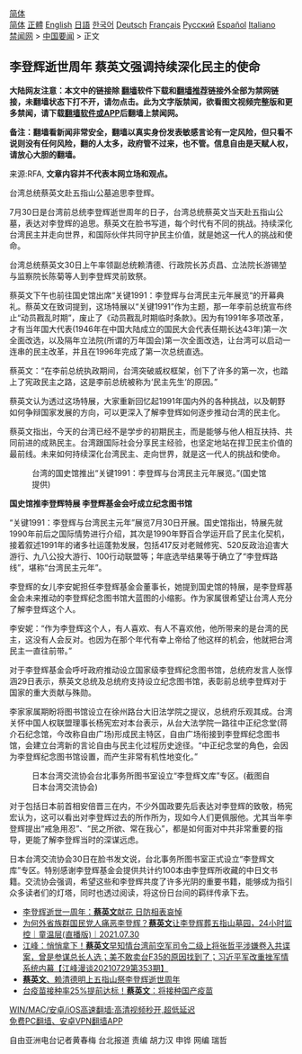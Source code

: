  <!-- 面包屑导航 --> <div class="breadcrumb"><!-- GTranslate: https://gtranslate.io/ -->  <div class="switcher notranslate">  <div class="selected">  <a href="#" onclick="return false;"> 简体</a>  </div>  <div class="option">  <a href="https://www.bannedbook.org" onclick="doGTranslate('zh-CN|zh-CN');jQuery('div.switcher div.selected a').html(jQuery(this).html());return false;" title="简体中文" class="nturl selected"> 简体</a>  <a href="https://www.bannedbook.org/zh-tw/" onclick="doGTranslate('zh-CN|zh-TW');jQuery('div.switcher div.selected a').html(jQuery(this).html());return false;" title="繁體中文" class="nturl"> 正體</a>  <a href="https://www.bannedbook.org/en/" onclick="doGTranslate('zh-CN|en');jQuery('div.switcher div.selected a').html(jQuery(this).html());return false;" title="English" class="nturl"> English</a>  <a href="https://www.bannedbook.org/ja/" onclick="doGTranslate('zh-CN|ja');jQuery('div.switcher div.selected a').html(jQuery(this).html());return false;" title="日本語" class="nturl"> 日語</a>  <a href="https://www.bannedbook.org/ko/" onclick="doGTranslate('zh-CN|ko');jQuery('div.switcher div.selected a').html(jQuery(this).html());return false;" title="한국어" class="nturl"> 한국어</a>  <a href="https://www.bannedbook.org/de/" onclick="doGTranslate('zh-CN|de');jQuery('div.switcher div.selected a').html(jQuery(this).html());return false;" title="Deutsch" class="nturl"> Deutsch</a>  <a href="https://www.bannedbook.org/fr/" onclick="doGTranslate('zh-CN|fr');jQuery('div.switcher div.selected a').html(jQuery(this).html());return false;" title="Français" class="nturl"> Français</a>  <a href="https://www.bannedbook.org/ru/" onclick="doGTranslate('zh-CN|ru');jQuery('div.switcher div.selected a').html(jQuery(this).html());return false;" title="Русский" class="nturl"> Русский</a>  <a href="https://www.bannedbook.org/es/" onclick="doGTranslate('zh-CN|es');jQuery('div.switcher div.selected a').html(jQuery(this).html());return false;" title="Español" class="nturl"> Español</a>  <a href="https://www.bannedbook.org/it/" onclick="doGTranslate('zh-CN|it');jQuery('div.switcher div.selected a').html(jQuery(this).html());return false;" title="Italiano" class="nturl"> Italiano</a>  </div>  </div>      <div class='breadcrumb-sub'><!-- Breadcrumb NavXT 6.3.0 --> <a href="https://www.bannedbook.org/" class="home">禁闻网</a> &gt; <a href="https://www.bannedbook.org/bnews/headline/" class="category">中国要闻</a> &gt; 正文</div></div><h2>李登辉逝世周年 蔡英文强调持续深化民主的使命</h2> <p class="notice"><b>大陆网友注意：本文中的链接除 <a href="https://github.com/bannedbook/fanqiang" >翻墙</a>软件下载和<a href="https://github.com/killgcd/justmysocks/blob/master/README.md">翻墙推荐</a>链接外全部为禁网链接，未翻墙状态下打不开，请勿点击。此为文字版禁闻，欲看图文视频完整版和更多禁闻，请下载<a href="https://github.com/bannedbook/fanqiang">翻墙软件或APP</a>后翻墙上禁闻网。</p><p>备注：翻墙看新闻非常安全，翻墙以真实身份发表敏感言论有一定风险，但只看不说则没有任何风险，翻的人太多，政府管不过来，也不管。信息自由是天赋人权，请放心大胆的翻墙。</b></p>  <div class="entry"> <p>来源:RFA, <strong>文章内容并不代表本网立场和观点。</strong></p> <p>&#21488;&#28286;&#24635;&#32479;&#34081;&#33521;&#25991;&#36212;&#20116;&#25351;&#23665;&#20844;&#22675;&#36861;&#24605;&#26446;&#30331;&#36745;&#12290;             </p> <p>7&#26376;30&#26085;&#26159;&#21488;&#28286;&#21069;&#24635;&#32479;&#26446;&#30331;&#36745;&#36893;&#19990;&#21608;&#24180;&#30340;&#26085;&#23376;&#65292;&#21488;&#28286;&#24635;&#32479;&#34081;&#33521;&#25991;&#24403;&#22825;&#36212;&#20116;&#25351;&#23665;&#20844;&#22675;&#65292;&#34920;&#36798;&#23545;&#26446;&#30331;&#36745;&#30340;&#36861;&#24605;&#12290;&#34081;&#33521;&#25991;&#22312;&#33080;&#20070;&#20889;&#36947;&#65292;&#27599;&#20010;&#26102;&#20195;&#26377;&#19981;&#21516;&#30340;&#25361;&#25112;&#12290;&#25345;&#32493;&#28145;&#21270;&#21488;&#28286;&#27665;&#20027;&#24182;&#36208;&#21521;&#19990;&#30028;&#65292;&#21644;&#22269;&#38469;&#20249;&#20276;&#20849;&#21516;&#23432;&#25252;&#27665;&#20027;&#20215;&#20540;&#65292;&#23601;&#26159;&#22905;&#36825;&#19968;&#20195;&#20154;&#30340;&#25361;&#25112;&#21644;&#20351;&#21629;&#12290;</p> <p>&#21488;&#28286;&#24635;&#32479;&#34081;&#33521;&#25991;30&#26085;&#19978;&#21320;&#29575;&#39046;&#21103;&#24635;&#32479;&#36182;&#28165;&#24503;&#12289;&#34892;&#25919;&#38498;&#38271;&#33487;&#36126;&#26124;&#12289;&#31435;&#27861;&#38498;&#38271;&#28216;&#38177;&#22531;&#19982;&#30417;&#23519;&#38498;&#38271;&#38472;&#33738;&#31561;&#20154;&#21040;&#26446;&#30331;&#36745;&#28789;&#21069;&#33268;&#31085;&#12290;</p> <p>&#34081;&#33521;&#25991;&#19979;&#21320;&#20063;&#21069;&#24448;&#22269;&#21490;&#39302;&#20986;&#24109;&#8220;&#20851;&#38190;1991&#65306;&#26446;&#30331;&#36745;&#19982;&#21488;&#28286;&#27665;&#20027;&#20803;&#24180;&#23637;&#35272;&#8220;&#30340;&#24320;&#24149;&#20856;&#31036;&#12290;&#34081;&#33521;&#25991;&#22312;&#33268;&#35789;&#25552;&#21040;&#65292;&#36825;&#22330;&#29305;&#23637;&#20197;&#8220;&#20851;&#38190;1991&#8221;&#20316;&#20026;&#20027;&#39064;&#65292;&#37027;&#19968;&#24180;&#26446;&#21069;&#24635;&#32479;&#23459;&#24067;&#32456;&#27490;&#8220;&#21160;&#21592;&#25121;&#20081;&#26102;&#26399;&#8221;&#65292;&#24223;&#27490;&#20102;&#12298;&#21160;&#21592;&#25121;&#20081;&#26102;&#26399;&#20020;&#26102;&#26465;&#27454;&#12299;&#12290;&#22240;&#20026;&#26377;1991&#24180;&#22810;&#39033;&#25913;&#38761;&#65292;&#25165;&#26377;&#24403;&#24180;&#22269;&#22823;&#20195;&#34920;(1946&#24180;&#22312;&#20013;&#22269;&#22823;&#38470;&#25104;&#31435;&#30340;&#22269;&#27665;&#22823;&#20250;&#20195;&#34920;&#20219;&#26399;&#38271;&#36798;43&#24180;)&#31532;&#19968;&#27425;&#20840;&#38754;&#25913;&#36873;&#65292;&#20197;&#21450;&#38548;&#24180;&#31435;&#27861;&#38498;(&#25152;&#35859;&#30340;&#19975;&#24180;&#22269;&#20250;)&#31532;&#19968;&#27425;&#20840;&#38754;&#25913;&#36873;&#65292;&#35753;&#21488;&#28286;&#21487;&#20197;&#21551;&#21160;&#19968;&#36830;&#20018;&#30340;&#27665;&#20027;&#25913;&#38761;&#65292;&#24182;&#19988;&#22312;1996&#24180;&#23436;&#25104;&#20102;&#31532;&#19968;&#27425;&#24635;&#32479;&#30452;&#36873;&#12290;</p>  <p>&#34081;&#33521;&#25991;&#65306;&#8220;&#22312;&#26446;&#21069;&#24635;&#32479;&#25191;&#25919;&#26399;&#38388;&#65292;&#21488;&#28286;&#31361;&#30772;&#23041;&#26435;&#26694;&#26550;&#65292;&#21019;&#19979;&#20102;&#35768;&#22810;&#30340;&#31532;&#19968;&#27425;&#65292;&#20063;&#36367;&#19978;&#20102;&#23466;&#25919;&#27665;&#20027;&#20043;&#36335;&#65292;&#36825;&#26159;&#26446;&#21069;&#24635;&#32479;&#34987;&#31216;&#20026;&#8216;&#27665;&#20027;&#20808;&#29983;&#8217;&#30340;&#21407;&#22240;&#12290;&#8221;</p> <p>&#34081;&#33521;&#25991;&#35748;&#20026;&#36879;&#36807;&#36825;&#22330;&#29305;&#23637;&#65292;&#22823;&#23478;&#37325;&#26032;&#22238;&#24518;&#36215;1991&#24180;&#22269;&#20869;&#22806;&#30340;&#21508;&#31181;&#25361;&#25112;&#65292;&#20197;&#21450;&#26397;&#37326;&#22914;&#20309;&#20105;&#36777;&#22269;&#23478;&#21457;&#23637;&#30340;&#26041;&#21521;&#65292;&#21487;&#20197;&#26356;&#28145;&#20837;&#20102;&#35299;&#26446;&#30331;&#36745;&#22914;&#20309;&#36880;&#27493;&#25512;&#21160;&#21488;&#28286;&#30340;&#27665;&#20027;&#21270;&#12290;</p> <p>&#34081;&#33521;&#25991;&#25351;&#20986;&#65292;&#20170;&#22825;&#30340;&#21488;&#28286;&#24050;&#32463;&#19981;&#26159;&#23398;&#27493;&#30340;&#21021;&#26399;&#27665;&#20027;&#65292;&#32780;&#26159;&#33021;&#22815;&#19982;&#20182;&#20154;&#30456;&#20114;&#25206;&#25345;&#12289;&#20849;&#21516;&#21069;&#36827;&#30340;&#25104;&#29087;&#27665;&#20027;&#12290;&#21488;&#28286;&#36319;&#22269;&#38469;&#31038;&#20250;&#20998;&#20139;&#27665;&#20027;&#32463;&#39564;&#65292;&#20063;&#22362;&#23450;&#22320;&#31449;&#22312;&#25421;&#21355;&#27665;&#20027;&#20215;&#20540;&#30340;&#26368;&#21069;&#32447;&#12290;&#26410;&#26469;&#22914;&#20309;&#25345;&#32493;&#28145;&#21270;&#21488;&#28286;&#27665;&#20027;&#12289;&#36208;&#21521;&#19990;&#30028;&#65292;&#23601;&#26159;&#36825;&#19968;&#20195;&#20154;&#30340;&#25361;&#25112;&#21644;&#20351;&#21629;&#12290;</p> <p><figure> <figcaption>&#21488;&#28286;&#30340;&#22269;&#21490;&#39302;&#25512;&#20986;&#8220;&#20851;&#38190;1991&#65306;&#26446;&#30331;&#36745;&#19982;&#21488;&#28286;&#27665;&#20027;&#20803;&#24180;&#23637;&#35272;&#12290;&#8221;(&#22269;&#21490;&#39302;&#25552;&#20379;)</figcaption></figure> </p> <p><strong>&#22269;&#21490;&#39302;&#25512;&#26446;&#30331;&#36745;&#29305;&#23637; &#26446;&#30331;&#36745;&#22522;&#37329;&#20250;&#21505;&#25104;&#31435;&#32426;&#24565;&#22270;&#20070;&#39302;</strong></p>  <p>&#8220;&#20851;&#38190;1991&#65306;&#26446;&#30331;&#36745;&#19982;&#21488;&#28286;&#27665;&#20027;&#20803;&#24180;&#8221;&#23637;&#35272;7&#26376;30&#26085;&#24320;&#23637;&#12290;&#22269;&#21490;&#39302;&#25351;&#20986;&#65292;&#29305;&#23637;&#20808;&#23601;1990&#24180;&#21069;&#21518;&#20043;&#22269;&#38469;&#24773;&#21183;&#36827;&#34892;&#20171;&#32461;&#65292;&#20854;&#27425;&#26159;1990&#24180;&#37326;&#30334;&#21512;&#23398;&#36816;&#24320;&#21551;&#20102;&#27665;&#20027;&#21270;&#22865;&#26426;&#65292;&#25509;&#30528;&#21465;&#36848;1991&#24180;&#30340;&#35832;&#22810;&#31038;&#36816;&#34028;&#21187;&#21457;&#23637;&#65292;&#21253;&#25324;417&#21453;&#23545;&#32769;&#36156;&#20462;&#23466;&#12289;520&#21453;&#25919;&#27835;&#36843;&#23475;&#22823;&#28216;&#34892;&#12289;&#20061;&#20843;&#20844;&#25237;&#22823;&#28216;&#34892;&#12289;100&#34892;&#21160;&#32852;&#30431;&#31561;&#65307;&#24180;&#24213;&#36873;&#20030;&#32467;&#26524;&#31561;&#20110;&#30830;&#31435;&#20102;&#8220;&#26446;&#30331;&#36745;&#36335;&#32447;&#8221;&#65292;&#22570;&#31216;&#8220;&#21488;&#28286;&#27665;&#20027;&#20803;&#24180;&#8221;&#12290;</p> <p>&#26446;&#30331;&#36745;&#30340;&#22899;&#20799;&#26446;&#23433;&#22958;&#25285;&#20219;&#26446;&#30331;&#36745;&#22522;&#37329;&#20250;&#33891;&#20107;&#38271;&#65292;&#22905;&#25552;&#21040;&#22269;&#21490;&#39302;&#30340;&#29305;&#23637;&#65292;&#26159;&#26446;&#30331;&#36745;&#22522;&#37329;&#20250;&#26410;&#26469;&#25512;&#21160;&#30340;&#26446;&#30331;&#36745;&#32426;&#24565;&#22270;&#20070;&#39302;&#22823;&#34013;&#22270;&#30340;&#23567;&#32553;&#24433;&#12290;&#20316;&#20026;&#23478;&#23646;&#24456;&#24076;&#26395;&#35753;&#21488;&#28286;&#20154;&#20805;&#20998;&#20102;&#35299;&#26446;&#30331;&#36745;&#36825;&#20010;&#20154;&#12290;</p> <p>&#26446;&#23433;&#22958;&#65306;&#8220;&#20316;&#20026;&#26446;&#30331;&#36745;&#36825;&#20010;&#20154;&#65292;&#26377;&#20154;&#21916;&#27426;&#12289;&#26377;&#20154;&#19981;&#21916;&#27426;&#20182;&#65292;&#20182;&#25152;&#24102;&#26469;&#30340;&#26159;&#21488;&#28286;&#30340;&#27665;&#20027;&#65292;&#36825;&#27809;&#26377;&#20154;&#20250;&#21453;&#23545;&#12290;&#20063;&#22240;&#20026;&#22312;&#37027;&#20010;&#24180;&#20195;&#26377;&#24184;&#19978;&#24093;&#32473;&#20102;&#20182;&#36825;&#26679;&#30340;&#26426;&#20250;&#65292;&#20182;&#23601;&#25226;&#21488;&#28286;&#27665;&#20027;&#19968;&#30452;&#24448;&#21069;&#24102;&#12290;&#8221;</p> <p>&#23545;&#20110;&#26446;&#30331;&#36745;&#22522;&#37329;&#20250;&#21628;&#21505;&#25919;&#24220;&#25512;&#21160;&#35774;&#31435;&#22269;&#23478;&#32423;&#26446;&#30331;&#36745;&#32426;&#24565;&#22270;&#20070;&#39302;&#65292;&#24635;&#32479;&#24220;&#21457;&#35328;&#20154;&#24352;&#24775;&#28085;29&#26085;&#34920;&#31034;&#65292;&#34081;&#33521;&#25991;&#24635;&#32479;&#21450;&#24635;&#32479;&#24220;&#25903;&#25345;&#35774;&#31435;&#32426;&#24565;&#22270;&#20070;&#39302;&#65292;&#34920;&#24432;&#21069;&#24635;&#32479;&#26446;&#30331;&#36745;&#23545;&#20110;&#22269;&#23478;&#30340;&#37325;&#22823;&#36129;&#29486;&#19982;&#27530;&#21195;&#12290;</p> <p>&#26446;&#23478;&#23478;&#23646;&#26399;&#30460;&#23558;&#22270;&#20070;&#39302;&#35774;&#31435;&#22312;&#24464;&#24030;&#36335;&#21488;&#22823;&#26087;&#27861;&#23398;&#38498;&#20043;&#25552;&#35758;&#65292;&#24635;&#32479;&#24220;&#20048;&#35266;&#20854;&#25104;&#12290;&#21488;&#28286;&#20851;&#24576;&#20013;&#22269;&#20154;&#26435;&#32852;&#30431;&#29702;&#20107;&#38271;&#26472;&#23466;&#23439;&#23545;&#26412;&#21488;&#34920;&#31034;&#65292;&#20174;&#21488;&#22823;&#27861;&#23398;&#38498;&#19968;&#36335;&#24448;&#20013;&#27491;&#32426;&#24565;&#22530;(&#33931;&#20171;&#30707;&#32426;&#24565;&#39302;&#65292;&#20170;&#25913;&#31216;&#33258;&#30001;&#24191;&#22330;)&#24418;&#25104;&#27665;&#20027;&#29305;&#21306;&#65292;&#33258;&#30001;&#24191;&#22330;&#34900;&#25509;&#21040;&#26446;&#30331;&#36745;&#32426;&#24565;&#22270;&#20070;&#39302;&#65292;&#20250;&#24314;&#31435;&#21488;&#28286;&#26032;&#30340;&#35328;&#35770;&#33258;&#30001;&#19982;&#27665;&#20027;&#21270;&#36807;&#31243;&#21382;&#21490;&#36884;&#24452;&#12290;&#8220;&#20013;&#27491;&#32426;&#24565;&#22530;&#30340;&#35282;&#33394;&#65292;&#20250;&#22240;&#20026;&#26446;&#30331;&#36745;&#32426;&#24565;&#22270;&#20070;&#39302;&#35774;&#32622;&#65292;&#32780;&#20135;&#29983;&#38750;&#24120;&#26377;&#26426;&#24615;&#22320;&#21464;&#21270;&#12290;&#8221;</p>  <p><figure> <figcaption>&#26085;&#26412;&#21488;&#28286;&#20132;&#27969;&#21327;&#20250;&#21488;&#21271;&#20107;&#21153;&#25152;&#22270;&#20070;&#23460;&#35774;&#31435;&#8220;&#26446;&#30331;&#36745;&#25991;&#24211;&#8221;&#19987;&#21306;&#12290;(&#25130;&#22270;&#33258;&#26085;&#26412;&#21488;&#28286;&#20132;&#27969;&#21327;&#20250;)</figcaption></figure> </p> <p>&#23545;&#20110;&#21253;&#25324;&#26085;&#26412;&#21069;&#39318;&#30456;&#23433;&#20493;&#26187;&#19977;&#22312;&#20869;&#65292;&#19981;&#23569;&#22806;&#22269;&#25919;&#35201;&#20808;&#21518;&#34920;&#36798;&#23545;&#26446;&#30331;&#36745;&#30340;&#33268;&#25964;&#65292;&#26472;&#23466;&#23439;&#35748;&#20026;&#65292;&#36825;&#21487;&#20197;&#30475;&#20986;&#23545;&#26446;&#30331;&#36745;&#36807;&#21435;&#30340;&#25152;&#20316;&#25152;&#20026;&#65292;&#29616;&#22914;&#20170;&#20154;&#20204;&#26356;&#20329;&#26381;&#20182;&#12290;&#23588;&#20854;&#24403;&#24180;&#26446;&#30331;&#36745;&#25552;&#20986;&#8220;&#25106;&#24613;&#29992;&#24525;&#8221;&#12289;&#8220;&#27665;&#20043;&#25152;&#27442;&#12289;&#24120;&#22312;&#25105;&#24515;&#8221;&#65292;&#37117;&#26159;&#22914;&#20309;&#38754;&#23545;&#20013;&#20849;&#38750;&#24120;&#37325;&#35201;&#30340;&#25351;&#23548;&#65292;&#26356;&#33021;&#20102;&#35299;&#26446;&#30331;&#36745;&#24403;&#26102;&#30340;&#28145;&#35851;&#36828;&#34385;&#12290;</p> <p>&#26085;&#26412;&#21488;&#28286;&#20132;&#27969;&#21327;&#20250;30&#26085;&#22312;&#33080;&#20070;&#21457;&#25991;&#35828;&#65292;&#21488;&#21271;&#20107;&#21153;&#25152;&#22270;&#20070;&#23460;&#27491;&#24335;&#35774;&#31435;&#8220;&#26446;&#30331;&#36745;&#25991;&#24211;&#8221;&#19987;&#21306;&#12290;&#29305;&#21035;&#24863;&#35874;&#26446;&#30331;&#36745;&#22522;&#37329;&#20250;&#25552;&#20379;&#20849;&#35745;&#32422;100&#26412;&#30001;&#26446;&#30331;&#36745;&#25152;&#25910;&#34255;&#30340;&#20013;&#26085;&#25991;&#20070;&#31821;&#12290;&#20132;&#27969;&#21327;&#20250;&#24378;&#35843;&#65292;&#24076;&#26395;&#36825;&#20123;&#21644;&#26446;&#30331;&#36745;&#20849;&#24230;&#20102;&#35768;&#22810;&#20809;&#38452;&#30340;&#37325;&#35201;&#20070;&#31821;&#65292;&#33021;&#22815;&#25104;&#20026;&#25351;&#24341;&#20247;&#22810;&#35835;&#32773;&#20204;&#30340;&#28783;&#22612;&#65292;&#21516;&#26102;&#20063;&#36879;&#36807;&#38405;&#35835;&#65292;&#23558;&#36825;&#20221;&#26085;&#21488;&#38388;&#30340;&#32641;&#32458;&#20256;&#25215;&#19979;&#21435;&#12290;</p> <ul class='op-related-articles' title='相关阅读'> <li><a href='https://www.bannedbook.org/bnews/taiwannews/20210730/1597102.html' target='_blank'>李登辉逝世一周年：<b>蔡英文</b>献花 日防相表哀悼</a></li> <li><a href='https://www.bannedbook.org/bnews/taiwannews/20210730/1597050.html' target='_blank'>为何外省族群国民党人痛恶李登辉？<b>蔡英文</b>让李登辉葬五指山墓园，24小时监控｜童温层(直播版)｜2021.07.30</a></li> <li><a href='https://www.bannedbook.org/bnews/cbnews/20210730/1596948.html' target='_blank'>江峰：悄悄拿下！<b>蔡英文</b>早知情台湾前空军司令二级上将张哲平涉嫌卷入共谍案，曾是参谋总长人选；美不敢卖台F35的原因找到了；习近平军改重挫军情系统内幕【江峰漫谈20210729第353期】</a></li> <li><a href='https://www.bannedbook.org/bnews/baitai/20210729/1596498.html' target='_blank'><b>蔡英文</b>、赖清德明上五指山祭李登辉逝世周年</a></li> <li><a href='https://www.bannedbook.org/bnews/taiwannews/20210729/1596156.html' target='_blank'>台疫苗接种率25%提前达标！<b>蔡英文</b>：将接种国产疫苗</a></li> </ul> <p class="texttj"> <a href="https://github.com/bannedbook/fanqiang/wiki/V2ray%E6%9C%BA%E5%9C%BA" target="_blank">WIN/MAC/安卓/iOS高速翻墙:高清视频秒开,超低延迟</a><br/> <a href="https://github.com/bannedbook/fanqiang/wiki/%E7%A6%81%E9%97%BB%E7%BD%91%E5%AE%89%E5%8D%93%E7%BF%BB%E5%A2%99%E6%96%B0%E9%97%BBAPP" target="_blank">免费PC翻墙、安卓VPN翻墙APP</a></p><p>&#33258;&#30001;&#20122;&#27954;&#30005;&#21488;&#35760;&#32773;&#40644;&#26149;&#26757; &#21488;&#21271;&#25253;&#36947; &#36131;&#32534; &#32993;&#21147;&#27721; &#30003;&#38119; &#32593;&#32534; &#29790;&#21746;</p> <a name='sharetosocial'></a>  <div style="margin-bottom:5px;padding-bottom:5px;clear:both"> <div id="archive-pix-1" class="banner-ads"> <!-- AuctionX Display platform tag START --> <div id="26318x728x90x621x_ADSLOT2" clicktrack="%%CLICK_URL_ESC%%"></div> <!-- AuctionX Display platform tag END --> </div> <div id="archive-pix-2" class="banner-ads"> <!-- AuctionX Display platform tag START --> <div id="26315x300x250x621x_ADSLOT2" clicktrack="%%CLICK_URL_ESC%%"></div> <!-- AuctionX Display platform tag END --> </div> </div>  <div id="archive-pix-1" class="banner-ads"> <!-- AuctionX Display platform tag START --> <div id="26318x728x90x621x_ADSLOT3" clicktrack="%%CLICK_URL_ESC%%"></div> <!-- AuctionX Display platform tag END --> </div> </div><!--END ENTRY--> 